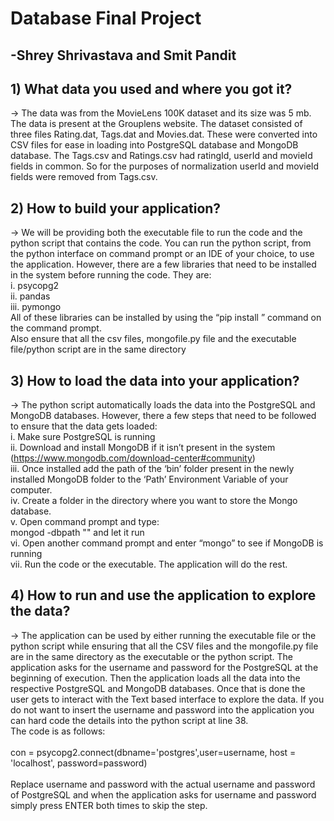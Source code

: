# Database Final Project
##     -Shrey Shrivastava and Smit Pandit

## 1)	What data you used and where you got it?
->	The data was from the MovieLens 100K dataset and its size was 5 mb. The data is present at the Grouplens website. The dataset consisted of three files Rating.dat, Tags.dat and Movies.dat. These were converted into CSV files for ease in loading into PostgreSQL database and MongoDB database. The Tags.csv and Ratings.csv had ratingId, userId and movieId fields in common. So for the purposes of normalization userId and movieId fields were removed from Tags.csv.

## 2)	How to build your application?
->	We will be providing both the executable file to run the code and the python script that contains the code. You can run the python script, from the python interface on command prompt or an IDE of your choice, to use the application. However, there are a few libraries that need to be installed in the system before running the code. They are:<br/>
i.	psycopg2<br/>
ii.	pandas<br/>
iii.	pymongo<br/>
All of these libraries can be installed by using the “pip install <library-name>” command on the command prompt.<br/>
Also ensure that all the csv files, mongofile.py file and the executable file/python script are in the same directory

## 3)	How to load the data into your application?
->	The python script automatically loads the data into the PostgreSQL and MongoDB databases. However, there a few steps that need to be followed to ensure that the data gets loaded:<br/>
i.	Make sure PostgreSQL is running<br/>
ii.	Download and install MongoDB if it isn’t present in the system (https://www.mongodb.com/download-center#community)<br/>
iii.	Once installed add the path of the ‘bin’ folder present in the newly installed MongoDB folder to the ‘Path’ Environment Variable of your computer.<br/>
iv.	Create a folder in the directory where you want to store the Mongo database.<br/>
v.	Open command prompt and type:<br/>
 mongod -dbpath "<directory-of-the-folder>" and let it run<br/>
vi.	Open another command prompt and enter “mongo” to see if MongoDB is running<br/>
vii.	Run the code or the executable. The application will do the rest.

## 4)	How to run and use the application to explore the data?
->	The application can be used by either running the executable file or the python script while ensuring that all the CSV files and the mongofile.py file are in the same directory as the executable or the python script. The application asks for the username and password for the PostgreSQL at the beginning of execution. Then the application loads all the data into the respective PostgreSQL and MongoDB databases. Once that is done the user gets to interact with the Text based interface to explore the data. If you do not want to insert the username and password into the application you can hard code the details into the python script at line 38.<br/> The code is as follows:<br/>
<br/>
con = psycopg2.connect(dbname='postgres',user=username, host = 'localhost', password=password)<br/>
<br/>
Replace username and password with the actual username and password of PostgreSQL and when the application asks for username and password simply press ENTER both times to skip the step.
